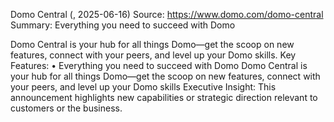 Domo Central (, 2025-06-16)
Source: https://www.domo.com/domo-central
Summary: Everything you need to succeed with Domo

Domo Central is your hub for all things Domo—get the scoop on new features, connect with your peers, and level up your Domo skills.
Key Features:
• Everything you need to succeed with Domo Domo Central is your hub for all things Domo—get the scoop on new features, connect with your peers, and level up your Domo skills
Executive Insight: This announcement highlights new capabilities or strategic direction relevant to customers or the business.
